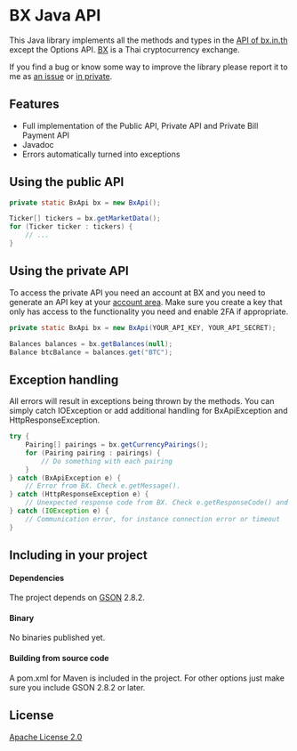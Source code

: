 BX Java API
===========

This Java library implements all the methods and types in the [API of bx.in.th](https://bx.in.th/info/api/) except the Options API. [BX](https://bx.in.th) is a Thai cryptocurrency exchange.

If you find a bug or know some way to improve the library please report it to me as [an issue](https://github.com/nadam/bx-java-api/issues) or [in private](https://telegram.me/nadam).

Features
--------
- Full implementation of the Public API, Private API and Private Bill Payment API
- Javadoc
- Errors automatically turned into exceptions

Using the public API
--------------------

```java
private static BxApi bx = new BxApi();
```

```java
Ticker[] tickers = bx.getMarketData();
for (Ticker ticker : tickers) {
    // ...
}
```

Using the private API
---------------------

To access the private API you need an account at BX and you need to generate an API key at your [account area](https://bx.in.th/account/). Make sure you create a key that only has access to the functionality you need and enable 2FA if appropriate.

```java
private static BxApi bx = new BxApi(YOUR_API_KEY, YOUR_API_SECRET);
```

```java
Balances balances = bx.getBalances(null);
Balance btcBalance = balances.get("BTC");
```

Exception handling
------------------

All errors will result in exceptions being thrown by the methods. You can simply catch IOException or add additional handling for BxApiException and HttpResponseException.

```java
try {
    Pairing[] pairings = bx.getCurrencyPairings();
    for (Pairing pairing : pairings) {
        // Do something with each pairing
    }
} catch (BxApiException e) {
    // Error from BX. Check e.getMessage().
} catch (HttpResponseException e) {
    // Unexpected response code from BX. Check e.getResponseCode() and e.getMessage().
} catch (IOException e) {
    // Communication error, for instance connection error or timeout
}
```

Including in your project
-------------------------
#### Dependencies
The project depends on [GSON](https://github.com/google/gson)  2.8.2.

#### Binary
No binaries published yet.

#### Building from source code
A pom.xml for Maven is included in the project. For other options just make sure you include GSON 2.8.2 or later.

License
----------------
[Apache License 2.0](LICENSE)